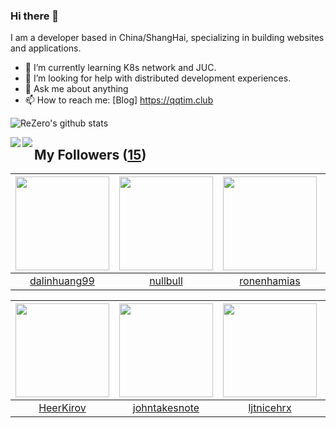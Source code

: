 ### Hi there 👋

  I am a developer based in China/ShangHai, specializing in building websites and applications.
  
  - 🌱 I’m currently learning K8s network and JUC.
  - 🤔 I’m looking for help with distributed development experiences.
  - 💬 Ask me about anything
  - 📫 How to reach me: [Blog] https://qqtim.club
  
  
  ![ReZero's github stats](https://github-readme-stats.vercel.app/api?username=rezeros&show_icons=true&title_color=fff&icon_color=79ff97&text_color=9f9f9f&bg_color=151515)
  
  
  <a href="https://github.com/rezeros/zerobox">
<img align="left" src="https://github-readme-stats.vercel.app/api/pin/?username=rezeros&repo=zerobox&title_color=fff&icon_color=79ff97&text_color=9f9f9f&bg_color=151515" />
  </a>
  <a href="https://github.com/rezeros/leetcode">
<img align="left" src="https://github-readme-stats.vercel.app/api/pin/?username=rezeros&repo=leetcode&title_color=fff&icon_color=79ff97&text_color=9f9f9f&bg_color=151515" />
  </a>
  
## My Followers ([15](https://github.com/ReZeroS?tab=followers))

| <img src="https://avatars2.githubusercontent.com/u/6508763?v=4" width="150" height="150" /> | <img src="https://avatars2.githubusercontent.com/u/28078734?v=4" width="150" height="150" /> | <img src="https://avatars0.githubusercontent.com/u/1706296?v=4" width="150" height="150" /> | <img src="https://avatars0.githubusercontent.com/u/32831059?v=4" width="150" height="150" /> |
| :-----------------------------------------------------------------------------------------: | :------------------------------------------------------------------------------------------: | :-----------------------------------------------------------------------------------------: | :------------------------------------------------------------------------------------------: |
|                       [dalinhuang99](https://github.com/dalinhuang99)                       |                            [nullbull](https://github.com/nullbull)                           |                        [ronenhamias](https://github.com/ronenhamias)                        |                          [opengineer](https://github.com/opengineer)                         |

| <img src="https://avatars2.githubusercontent.com/u/26834294?v=4" width="150" height="150" /> | <img src="https://avatars3.githubusercontent.com/u/29314819?v=4" width="150" height="150" /> | <img src="https://avatars1.githubusercontent.com/u/36908291?v=4" width="150" height="150" /> | <img src="https://avatars1.githubusercontent.com/u/22606989?v=4" width="150" height="150" /> |
| :------------------------------------------------------------------------------------------: | :------------------------------------------------------------------------------------------: | :------------------------------------------------------------------------------------------: | :------------------------------------------------------------------------------------------: |
|                           [HeerKirov](https://github.com/HeerKirov)                          |                       [johntakesnote](https://github.com/johntakesnote)                      |                          [ljtnicehrx](https://github.com/ljtnicehrx)                         |                            [ABUGADAY](https://github.com/ABUGADAY)                           |